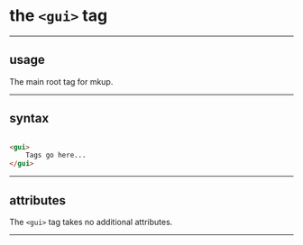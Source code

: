 # the `<gui>` tag

***

## usage

The main root tag for mkup.

***

## syntax

```html

<gui>
    Tags go here...
</gui>

```

***

## attributes

The `<gui>` tag takes no additional attributes.

***

